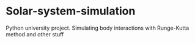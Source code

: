 # Solar-system-simulation
Python university project. Simulating body interactions with Runge-Kutta method and other stuff
